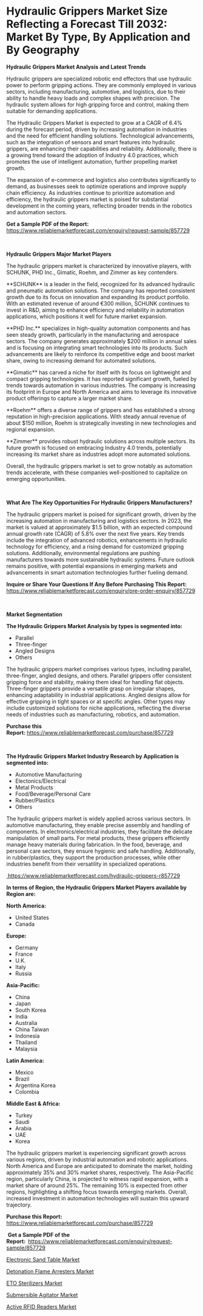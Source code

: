 <p><h1>Hydraulic Grippers Market Size Reflecting a Forecast Till 2032: Market By Type, By Application and By Geography</h1></p><p><strong>Hydraulic Grippers Market Analysis and Latest Trends</strong></p>
<p><p>Hydraulic grippers are specialized robotic end effectors that use hydraulic power to perform gripping actions. They are commonly employed in various sectors, including manufacturing, automotive, and logistics, due to their ability to handle heavy loads and complex shapes with precision. The hydraulic system allows for high gripping force and control, making them suitable for demanding applications.</p><p>The Hydraulic Grippers Market is expected to grow at a CAGR of 6.4% during the forecast period, driven by increasing automation in industries and the need for efficient handling solutions. Technological advancements, such as the integration of sensors and smart features into hydraulic grippers, are enhancing their capabilities and reliability. Additionally, there is a growing trend toward the adoption of Industry 4.0 practices, which promotes the use of intelligent automation, further propelling market growth.</p><p>The expansion of e-commerce and logistics also contributes significantly to demand, as businesses seek to optimize operations and improve supply chain efficiency. As industries continue to prioritize automation and efficiency, the hydraulic grippers market is poised for substantial development in the coming years, reflecting broader trends in the robotics and automation sectors.</p></p>
<p><strong>Get a Sample PDF of the Report:&nbsp;</strong> <a href="https://www.reliablemarketforecast.com/enquiry/request-sample/857729?utm_campaign=1888&utm_medium=2&utm_source=Github&utm_content=ia&utm_term=09042025&utm_id=hydraulic-grippers">https://www.reliablemarketforecast.com/enquiry/request-sample/857729</a></p>
<p>&nbsp;</p>
<p><strong>Hydraulic Grippers Major Market Players</strong></p>
<p><p>The hydraulic grippers market is characterized by innovative players, with SCHUNK, PHD Inc., Gimatic, Roehm, and Zimmer as key contenders. </p><p>**SCHUNK** is a leader in the field, recognized for its advanced hydraulic and pneumatic automation solutions. The company has reported consistent growth due to its focus on innovation and expanding its product portfolio. With an estimated revenue of around €300 million, SCHUNK continues to invest in R&D, aiming to enhance efficiency and reliability in automation applications, which positions it well for future market expansion.</p><p>**PHD Inc.** specializes in high-quality automation components and has seen steady growth, particularly in the manufacturing and aerospace sectors. The company generates approximately $200 million in annual sales and is focusing on integrating smart technologies into its products. Such advancements are likely to reinforce its competitive edge and boost market share, owing to increasing demand for automated solutions.</p><p>**Gimatic** has carved a niche for itself with its focus on lightweight and compact gripping technologies. It has reported significant growth, fueled by trends towards automation in various industries. The company is increasing its footprint in Europe and North America and aims to leverage its innovative product offerings to capture a larger market share.</p><p>**Roehm** offers a diverse range of grippers and has established a strong reputation in high-precision applications. With steady annual revenue of about $150 million, Roehm is strategically investing in new technologies and regional expansion.</p><p>**Zimmer** provides robust hydraulic solutions across multiple sectors. Its future growth is focused on embracing Industry 4.0 trends, potentially increasing its market share as industries adopt more automated solutions. </p><p>Overall, the hydraulic grippers market is set to grow notably as automation trends accelerate, with these companies well-positioned to capitalize on emerging opportunities.</p></p>
<p>&nbsp;</p>
<p><strong>What Are The Key Opportunities For Hydraulic Grippers Manufacturers?</strong></p>
<p><p>The hydraulic grippers market is poised for significant growth, driven by the increasing automation in manufacturing and logistics sectors. In 2023, the market is valued at approximately $1.5 billion, with an expected compound annual growth rate (CAGR) of 5.8% over the next five years. Key trends include the integration of advanced robotics, enhancements in hydraulic technology for efficiency, and a rising demand for customized gripping solutions. Additionally, environmental regulations are pushing manufacturers towards more sustainable hydraulic systems. Future outlook remains positive, with potential expansions in emerging markets and advancements in smart automation technologies further fueling demand.</p></p>
<p><strong>Inquire or Share Your Questions If Any Before Purchasing This Report:</strong> <a href="https://www.reliablemarketforecast.com/enquiry/pre-order-enquiry/857729?utm_campaign=1888&utm_medium=2&utm_source=Github&utm_content=ia&utm_term=09042025&utm_id=hydraulic-grippers">https://www.reliablemarketforecast.com/enquiry/pre-order-enquiry/857729</a></p>
<p>&nbsp;</p>
<p><strong>Market Segmentation</strong></p>
<p><strong>The Hydraulic Grippers Market Analysis by types is segmented into:</strong></p>
<p><ul><li>Parallel</li><li>Three-finger</li><li>Angled Designs</li><li>Others</li></ul></p>
<p><p>The hydraulic grippers market comprises various types, including parallel, three-finger, angled designs, and others. Parallel grippers offer consistent gripping force and stability, making them ideal for handling flat objects. Three-finger grippers provide a versatile grasp on irregular shapes, enhancing adaptability in industrial applications. Angled designs allow for effective gripping in tight spaces or at specific angles. Other types may include customized solutions for niche applications, reflecting the diverse needs of industries such as manufacturing, robotics, and automation.</p></p>
<p><strong>Purchase this Report:&nbsp;</strong><a href="https://www.reliablemarketforecast.com/purchase/857729?utm_campaign=1888&utm_medium=2&utm_source=Github&utm_content=ia&utm_term=09042025&utm_id=hydraulic-grippers">https://www.reliablemarketforecast.com/purchase/857729</a></p>
<p>&nbsp;</p>
<p><strong>The Hydraulic Grippers Market Industry Research by Application is segmented into:</strong></p>
<p><ul><li>Automotive Manufacturing</li><li>Electonics/Electrical</li><li>Metal Products</li><li>Food/Beverage/Personal Care</li><li>Rubber/Plastics</li><li>Others</li></ul></p>
<p><p>The hydraulic grippers market is widely applied across various sectors. In automotive manufacturing, they enable precise assembly and handling of components. In electronics/electrical industries, they facilitate the delicate manipulation of small parts. For metal products, these grippers efficiently manage heavy materials during fabrication. In the food, beverage, and personal care sectors, they ensure hygienic and safe handling. Additionally, in rubber/plastics, they support the production processes, while other industries benefit from their versatility in specialized operations.</p></p>
<p><a href="https://www.reliablemarketforecast.com/hydraulic-grippers-r857729?utm_campaign=1888&utm_medium=2&utm_source=Github&utm_content=ia&utm_term=09042025&utm_id=hydraulic-grippers">&nbsp;https://www.reliablemarketforecast.com/hydraulic-grippers-r857729</a></p>
<p><strong>In terms of Region, the Hydraulic Grippers Market Players available by Region are:</strong></p>
<p>
    <p> <strong> North America: </strong>
        <ul>
            <li>United States</li>
            <li>Canada</li>
        </ul>
        </p> 
    <p> <strong> Europe: </strong>
        <ul>
            <li>Germany</li>
            <li>France</li>
            <li>U.K.</li>
            <li>Italy</li>
            <li>Russia</li>
        </ul>
        </p> 
    <p> <strong> Asia-Pacific: </strong>
        <ul>
            <li>China</li>
            <li>Japan</li>
            <li>South Korea</li>
            <li>India</li>
            <li>Australia</li>
            <li>China Taiwan</li>
            <li>Indonesia</li>
            <li>Thailand</li>
            <li>Malaysia</li>
        </ul>
        </p> 
    <p> <strong> Latin America: </strong>
        <ul>
            <li>Mexico</li>
            <li>Brazil</li>
            <li>Argentina Korea</li>
            <li>Colombia</li>
        </ul>
        </p> 
    <p> <strong> Middle East & Africa: </strong>
        <ul>
            <li>Turkey</li>
            <li>Saudi</li>
            <li>Arabia</li>
            <li>UAE</li>
            <li>Korea</li>
        </ul>
    </p>
    </p>
<p><p>The hydraulic grippers market is experiencing significant growth across various regions, driven by industrial automation and robotic applications. North America and Europe are anticipated to dominate the market, holding approximately 35% and 30% market shares, respectively. The Asia-Pacific region, particularly China, is projected to witness rapid expansion, with a market share of around 25%. The remaining 10% is expected from other regions, highlighting a shifting focus towards emerging markets. Overall, increased investment in automation technologies will sustain this upward trajectory.</p></p>
<p><strong>Purchase this Report: </strong><a href="https://www.reliablemarketforecast.com/purchase/857729?utm_campaign=1888&utm_medium=2&utm_source=Github&utm_content=ia&utm_term=09042025&utm_id=hydraulic-grippers">https://www.reliablemarketforecast.com/purchase/857729</a></p>
<p>&nbsp;<strong>Get a Sample PDF of the Report:&nbsp;&nbsp;</strong><a href="https://www.reliablemarketforecast.com/enquiry/request-sample/857729?utm_campaign=1888&utm_medium=2&utm_source=Github&utm_content=ia&utm_term=09042025&utm_id=hydraulic-grippers">https://www.reliablemarketforecast.com/enquiry/request-sample/857729</a></p>
<p><strong></strong></p>
<p><p><a href="https://github.com/janskudiony/Market-Research-Report-List-1/blob/main/electronic-sand-table-market.md?utm_campaign=1888&utm_medium=2&utm_source=Github&utm_content=ia&utm_term=09042025&utm_id=hydraulic-grippers">Electronic Sand Table Market</a></p><p><a href="https://github.com/parthplagaf6/Market-Research-Report-List-1/blob/main/detonation-flame-arresters-market.md?utm_campaign=1888&utm_medium=2&utm_source=Github&utm_content=ia&utm_term=09042025&utm_id=hydraulic-grippers">Detonation Flame Arresters Market</a></p><p><a href="https://github.com/abararybar2x/Market-Research-Report-List-1/blob/main/eto-sterilizers-market.md?utm_campaign=1888&utm_medium=2&utm_source=Github&utm_content=ia&utm_term=09042025&utm_id=hydraulic-grippers">ETO Sterilizers Market</a></p><p><a href="https://github.com/estaykaleslo/Market-Research-Report-List-1/blob/main/submersible-agitator-market.md?utm_campaign=1888&utm_medium=2&utm_source=Github&utm_content=ia&utm_term=09042025&utm_id=hydraulic-grippers">Submersible Agitator Market</a></p><p><a href="https://github.com/tandyorandby/Market-Research-Report-List-1/blob/main/active-rfid-readers-market.md?utm_campaign=1888&utm_medium=2&utm_source=Github&utm_content=ia&utm_term=09042025&utm_id=hydraulic-grippers">Active RFID Readers Market</a></p></p>